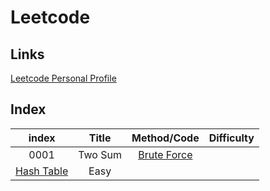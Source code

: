 # Leetcode

## Links
[Leetcode Personal Profile](https://leetcode.com/iostream3100/)

## Index

| index |       Title            | Method/Code           |  Difficulty   |
| :--:  | :-------------------:  | :---:          |  :--:         |
| 0001 | Two Sum | [Brute Force](./src/0001.two-sum.1/0001.two-sum.1.1.js)
[Hash Table](./src/0001.two-sum.1/0001.two-sum.1.2.js)| Easy  |
